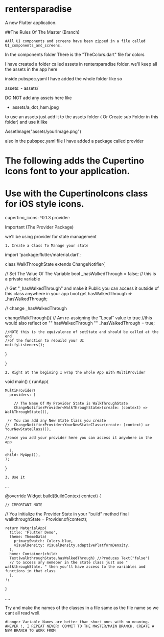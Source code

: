 # rentersparadise

A new Flutter application.

##The Rules Of The Master (Branch)

    #All UI components and screens have been zipped in a file called UI_components_and_screens.

In the components folder There is the "TheColors.dart" file for colors

I have created a folder called assets in rentersparadise folder. we'll keep all the assets in the app here

inside pubspec.yaml I have added the whole folder like so

  assets:
    - assets/

DO NOT add any assets here like

- assets/a_dot_ham.jpeg

to use an assets just add it to the assets folder ( Or Create sub Folder in this folder) and use it like

AssetImage("assets/yourImage.png")

also in the pubspec.yaml file I have added a package called provider

  # The following adds the Cupertino Icons font to your application.
  # Use with the CupertinoIcons class for iOS style icons.
  cupertino_icons: ^0.1.3
  provider:

Important (The Provider Package)

we'll be using provider for state management

    1. Create a Class To Manage your state

import 'package:flutter/material.dart';

class WalkThroughState extends ChangeNotifier{

// Set The Value Of The Variable
bool _hasWalkedThrough = false;  // this is a private variable

// Get "_hasWalkedThrough" and make it Public you can access it outside of this class anywhere in your app
bool get hasWalkedThrough => _hasWalkedThrough;


// change _hasWalkedThrough

  changeWalkThrough(){
  // Am re-assigning the "Local" value to true
  //this would also reflect on "" hasWalkedThrough ""
  _hasWalkedThrough = true;

    //NOTE this is the equivalence of setState and should be called at the end
    //of the function to rebuild your UI
    notifyListeners();
  }

}

    2. Right at the begining I wrap the whole App With MultiProvider

void main() {
  runApp(

    MultiProvider(
      providers: [

        // The Name Of My Provider State is WalkThroughState
        ChangeNotifierProvider<WalkThroughState>(create: (context) =>  WalkThroughState()),

     // You can add any New State Class you create
    //  ChangeNotifierProvider<YourNewStateClass>(create: (context) =>  YourNewStateClass()),

    //once you add your provider here you can access it anywhere in the app

      ],
    child: MyApp()),
    );
}

    3. Use It

...

  @override
  Widget build(BuildContext context) {

    // IMPORTANT NOTE
   // You Initialize the Provider State in your "build" method
   final walkthroughState = Provider.of<WalkThroughState>(context);


    return MaterialApp(
      title: 'Flutter Demo',
      theme: ThemeData(
        primarySwatch: Colors.blue,
        visualDensity: VisualDensity.adaptivePlatformDensity,
      ),
      home: Container(child:
      Text(walkthroughState.hasWalkedThrough) //Produces Text("false")
      // to access any memeber in the state class just use " walkthroughState. " then you'll have access to the variables and functions in that class
      ),
    );
  }

....

Try and make the names of the classes in a file same as the file name so we cant all read well.

    #Longer Variable Names are better than short ones with no meaning.
    #NEVER !, I REPEAT NEVER! COMMIT TO THE MASTER/MAIN BRANCH. CREATE A NEW BRANCH TO WORK FROM

